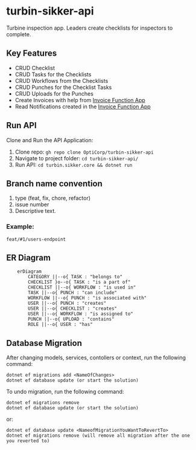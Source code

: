 # turbin-sikker-api

Turbine inspection app. Leaders create checklists for inspectors to complete.

## Key Features

- CRUD Checklist
- CRUD Tasks for the Checklists
- CRUD Workflows from the Checklists
- CRUD Punches for the Checklist Tasks
- CRUD Uploads for the Punches
- Create Invoices with help from [Invoice Function App](https://github.com/OptiCorp/invoice-function-app)
- Read Notifications created in the [Invoice Function App](https://github.com/OptiCorp/invoice-function-app)

## Run API

Clone and Run the API Application:

1. Clone repo: `gh repo clone OptiCorp/turbin-sikker-api`
2. Navigate to project folder: `cd turbin-sikker-api/`
3. Run API: `cd turbin.sikker.core && dotnet run`

## Branch name convention 
1. type (feat, fix, chore, refactor)
2. issue number
3. Descriptive text.

### Example:

```
feat/#1/users-endpoint
```

## ER Diagram

```mermaid
    erDiagram
        CATEGORY ||--o{ TASK : "belongs to"
        CHECKLIST }o--o{ TASK : "is a part of"
        CHECKLIST ||--o{ WORKFLOW : "is used in"
        TASK ||--o{ PUNCH : "can include"
        WORKFLOW ||--o{ PUNCH : "is associated with"
        USER ||--o{ PUNCH : "creates"
        USER ||--o{ CHECKLIST : "creates"
        USER ||--o{ WORKFLOW : "is assigned to"
        PUNCH ||--o{ UPLOAD : "contains"
        ROLE ||--o{ USER : "has"
```

## Database Migration

After changing models, services, contollers or context, run the following command:

```dotnet
dotnet ef migrations add <NameOfChanges>
dotnet ef database update (or start the solution)
```

To undo migration, run the following command:

```dotnet
dotnet ef migrations remove
dotnet ef database update (or start the solution)
```

or:

```dotnet
dotnet ef database update <NameofMigrationYouWantToRevertTo>
dotnet ef migrations remove (will remove all migration after the one you reverted to)
```
